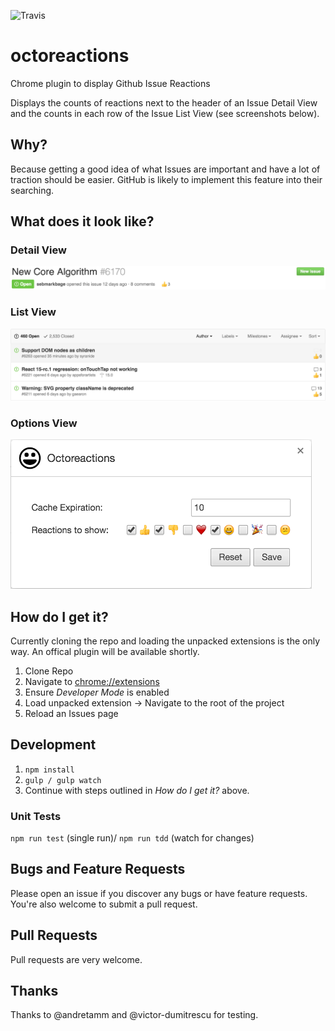 ![Travis](https://travis-ci.org/easyCZ/octoreactions.svg)

# octoreactions
Chrome plugin to display Github Issue Reactions

Displays the counts of reactions next to the header of an Issue Detail View and the counts in each row of the Issue List View (see screenshots below).

## Why?
Because getting a good idea of what Issues are important and have a lot of traction should be easier. GitHub is likely to implement this feature into their searching.

## What does it look like?

### Detail View
![Issue Detail View](./screenshots/detail.png)

### List View
![Issue Detail View](./screenshots/list.png)

### Options View
![Options View](./screenshots/options.png)

## How do I get it?
Currently cloning the repo and loading the unpacked extensions is the only way. An offical plugin will be available shortly.

1. Clone Repo
2. Navigate to [chrome://extensions](chrome://extensions)
3. Ensure *Developer Mode* is enabled
4. Load unpacked extension -> Navigate to the root of the project
5. Reload an Issues page

## Development
1. `npm install`
2. `gulp / gulp watch`
3. Continue with steps outlined in *How do I get it?* above.

### Unit Tests
`npm run test` (single run)/ `npm run tdd` (watch for changes)

## Bugs and Feature Requests
Please open an issue if you discover any bugs or have feature requests. You're also welcome to submit a pull request.

## Pull Requests
Pull requests are very welcome.

## Thanks
Thanks to @andretamm and @victor-dumitrescu for testing.